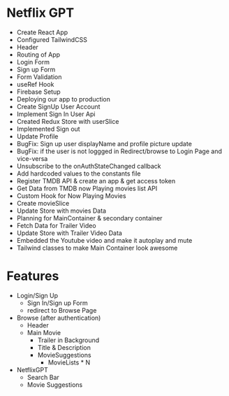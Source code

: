 # Netflix GPT

- Create React App
- Configured TailwindCSS
- Header
- Routing of App
- Login Form
- Sign up Form
- Form Validation
- useRef Hook
- Firebase Setup
- Deploying our app to production
- Create SignUp User Account
- Implement Sign In User Api
- Created Redux Store with userSlice
- Implemented Sign out
- Update Profile
- BugFix: Sign up user displayName and profile picture update
- BugFix: if the user is not loggged in Redirect/browse to Login Page and vice-versa
- Unsubscribe to the onAuthStateChanged callback
- Add hardcoded values to the constants file
- Register TMDB API & create an app & get access token
- Get Data from TMDB now Playing movies list API
- Custom Hook for Now Playing Movies
- Create movieSlice
- Update Store with movies Data
- Planning for MainContainer & secondary container
- Fetch Data for Trailer Video
- Update Store with Trailer Video Data
- Embedded the Youtube video and make it autoplay and mute
- Tailwind classes to make Main Container look awesome

# Features

- Login/Sign Up
  - Sign In/Sign up Form
  - redirect to Browse Page
- Browse (after authentication)
  - Header
  - Main Movie
    - Trailer in Background
    - Title & Description
    - MovieSuggestions
      - MovieLists \* N
- NetflixGPT
  - Search Bar
  - Movie Suggestions
